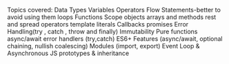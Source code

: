 Topics covered:
Data Types
Variables
Operators
Flow Statements-better to avoid using them
loops
Functions
Scope
objects
arrays and methods
rest and spread operators
template literals
Callbacks
promises
Error Handling(try , catch , throw and finally)
Immutability
Pure functions
async/await
error handlers (try,catch)
ES6+ Features (async/await, optional chaining, nullish coalescing)
Modules (import, export)
Event Loop & Asynchronous JS
prototypes & inheritance